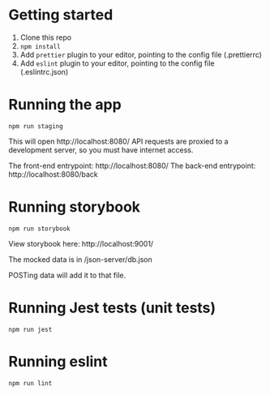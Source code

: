 # Getting started

1. Clone this repo
2. `npm install`
3. Add `prettier` plugin to your editor, pointing to the config file (.prettierrc)
4. Add `eslint` plugin to your editor, pointing to the config file (.eslintrc.json)

# Running the app

`npm run staging`

This will open http://localhost:8080/
API requests are proxied to a development server, so you must have internet access.

The front-end entrypoint: http://localhost:8080/
The back-end entrypoint: http://localhost:8080/back

# Running storybook

`npm run storybook`

View storybook here: http://localhost:9001/

The mocked data is in /json-server/db.json

POSTing data will add it to that file.

# Running Jest tests (unit tests)

`npm run jest`

# Running eslint

`npm run lint`
